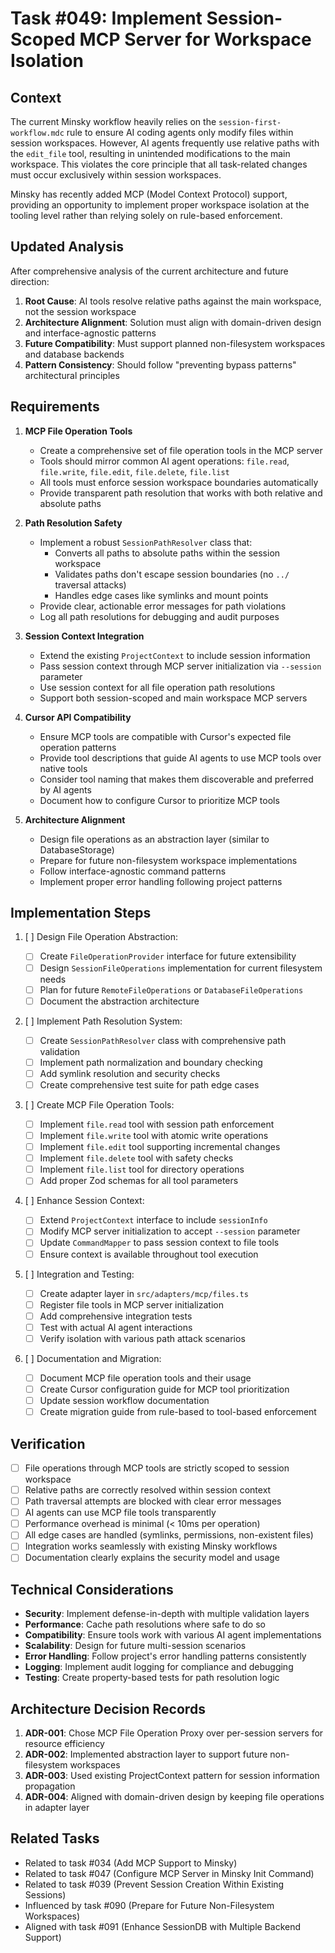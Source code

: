 # Task #049: Implement Session-Scoped MCP Server for Workspace Isolation

## Context

The current Minsky workflow heavily relies on the `session-first-workflow.mdc` rule to ensure AI coding agents only modify files within session workspaces. However, AI agents frequently use relative paths with the `edit_file` tool, resulting in unintended modifications to the main workspace. This violates the core principle that all task-related changes must occur exclusively within session workspaces.

Minsky has recently added MCP (Model Context Protocol) support, providing an opportunity to implement proper workspace isolation at the tooling level rather than relying solely on rule-based enforcement.

## Updated Analysis

After comprehensive analysis of the current architecture and future direction:

1. **Root Cause**: AI tools resolve relative paths against the main workspace, not the session workspace
2. **Architecture Alignment**: Solution must align with domain-driven design and interface-agnostic patterns
3. **Future Compatibility**: Must support planned non-filesystem workspaces and database backends
4. **Pattern Consistency**: Should follow "preventing bypass patterns" architectural principles

## Requirements

1. **MCP File Operation Tools**

   - Create a comprehensive set of file operation tools in the MCP server
   - Tools should mirror common AI agent operations: `file.read`, `file.write`, `file.edit`, `file.delete`, `file.list`
   - All tools must enforce session workspace boundaries automatically
   - Provide transparent path resolution that works with both relative and absolute paths

2. **Path Resolution Safety**

   - Implement a robust `SessionPathResolver` class that:
     - Converts all paths to absolute paths within the session workspace
     - Validates paths don't escape session boundaries (no `../` traversal attacks)
     - Handles edge cases like symlinks and mount points
   - Provide clear, actionable error messages for path violations
   - Log all path resolutions for debugging and audit purposes

3. **Session Context Integration**

   - Extend the existing `ProjectContext` to include session information
   - Pass session context through MCP server initialization via `--session` parameter
   - Use session context for all file operation path resolutions
   - Support both session-scoped and main workspace MCP servers

4. **Cursor API Compatibility**

   - Ensure MCP tools are compatible with Cursor's expected file operation patterns
   - Provide tool descriptions that guide AI agents to use MCP tools over native tools
   - Consider tool naming that makes them discoverable and preferred by AI agents
   - Document how to configure Cursor to prioritize MCP tools

5. **Architecture Alignment**

   - Design file operations as an abstraction layer (similar to DatabaseStorage)
   - Prepare for future non-filesystem workspace implementations
   - Follow interface-agnostic command patterns
   - Implement proper error handling following project patterns

## Implementation Steps

1. [ ] Design File Operation Abstraction:

   - [ ] Create `FileOperationProvider` interface for future extensibility
   - [ ] Design `SessionFileOperations` implementation for current filesystem needs
   - [ ] Plan for future `RemoteFileOperations` or `DatabaseFileOperations`
   - [ ] Document the abstraction architecture

2. [ ] Implement Path Resolution System:

   - [ ] Create `SessionPathResolver` class with comprehensive path validation
   - [ ] Implement path normalization and boundary checking
   - [ ] Add symlink resolution and security checks
   - [ ] Create comprehensive test suite for path edge cases

3. [ ] Create MCP File Operation Tools:

   - [ ] Implement `file.read` tool with session path enforcement
   - [ ] Implement `file.write` tool with atomic write operations
   - [ ] Implement `file.edit` tool supporting incremental changes
   - [ ] Implement `file.delete` tool with safety checks
   - [ ] Implement `file.list` tool for directory operations
   - [ ] Add proper Zod schemas for all tool parameters

4. [ ] Enhance Session Context:

   - [ ] Extend `ProjectContext` interface to include `sessionInfo`
   - [ ] Modify MCP server initialization to accept `--session` parameter
   - [ ] Update `CommandMapper` to pass session context to file tools
   - [ ] Ensure context is available throughout tool execution

5. [ ] Integration and Testing:

   - [ ] Create adapter layer in `src/adapters/mcp/files.ts`
   - [ ] Register file tools in MCP server initialization
   - [ ] Add comprehensive integration tests
   - [ ] Test with actual AI agent interactions
   - [ ] Verify isolation with various path attack scenarios

6. [ ] Documentation and Migration:

   - [ ] Document MCP file operation tools and their usage
   - [ ] Create Cursor configuration guide for MCP tool prioritization
   - [ ] Update session workflow documentation
   - [ ] Create migration guide from rule-based to tool-based enforcement

## Verification

- [ ] File operations through MCP tools are strictly scoped to session workspace
- [ ] Relative paths are correctly resolved within session context
- [ ] Path traversal attempts are blocked with clear error messages
- [ ] AI agents can use MCP file tools transparently
- [ ] Performance overhead is minimal (< 10ms per operation)
- [ ] All edge cases are handled (symlinks, permissions, non-existent files)
- [ ] Integration works seamlessly with existing Minsky workflows
- [ ] Documentation clearly explains the security model and usage

## Technical Considerations

- **Security**: Implement defense-in-depth with multiple validation layers
- **Performance**: Cache path resolutions where safe to do so
- **Compatibility**: Ensure tools work with various AI agent implementations
- **Scalability**: Design for future multi-session scenarios
- **Error Handling**: Follow project's error handling patterns consistently
- **Logging**: Implement audit logging for compliance and debugging
- **Testing**: Create property-based tests for path resolution logic

## Architecture Decision Records

1. **ADR-001**: Chose MCP File Operation Proxy over per-session servers for resource efficiency
2. **ADR-002**: Implemented abstraction layer to support future non-filesystem workspaces
3. **ADR-003**: Used existing ProjectContext pattern for session information propagation
4. **ADR-004**: Aligned with domain-driven design by keeping file operations in adapter layer

## Related Tasks

- Related to task #034 (Add MCP Support to Minsky)
- Related to task #047 (Configure MCP Server in Minsky Init Command)
- Related to task #039 (Prevent Session Creation Within Existing Sessions)
- Influenced by task #090 (Prepare for Future Non-Filesystem Workspaces)
- Aligned with task #091 (Enhance SessionDB with Multiple Backend Support)
